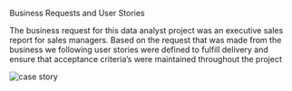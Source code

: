 Business Requests and User Stories


The business request for this data analyst project was an executive sales report for sales managers. Based on the request that was made from the business we following user stories were defined to fulfill delivery and ensure that acceptance criteria’s were maintained throughout the project


![case story](https://github.com/Eaigbede/SalesManagement/assets/103326428/81e3360d-b310-48b8-9055-36b58ee8c677)
